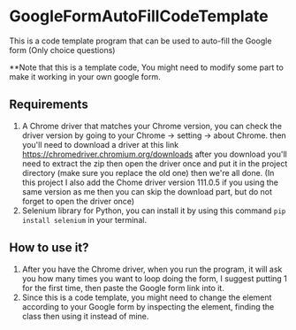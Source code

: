 # GoogleFormAutoFillCodeTemplate
This is a code template program that can be used to auto-fill the Google form (Only choice questions)

**Note that this is a template code, You might need to modify some part to make it working in your own google form.

## Requirements
1) A Chrome driver that matches your Chrome version, you can check the driver version by going to your Chrome -> setting -> about Chrome. then you'll need to download a driver at this link https://chromedriver.chromium.org/downloads after you download you'll need to extract the zip then open the driver once and put it in the project directory (make sure you replace the old one) then we're all done.
(In this project I also add the Chome driver version 111.0.5 if you using the same version as me then you can skip the download part, but do not forget to open the driver once)
2) Selenium library for Python, you can install it by using this command `pip install selenium` in your terminal.

## How to use it?
1) After you have the Chrome driver, when you run the program, it will ask you how many times you want to loop doing the form, I suggest putting 1 for the first time, then paste the Google form link into it.
2) Since this is a code template, you might need to change the element according to your Google form by inspecting the element, finding the class then using it instead of mine.
